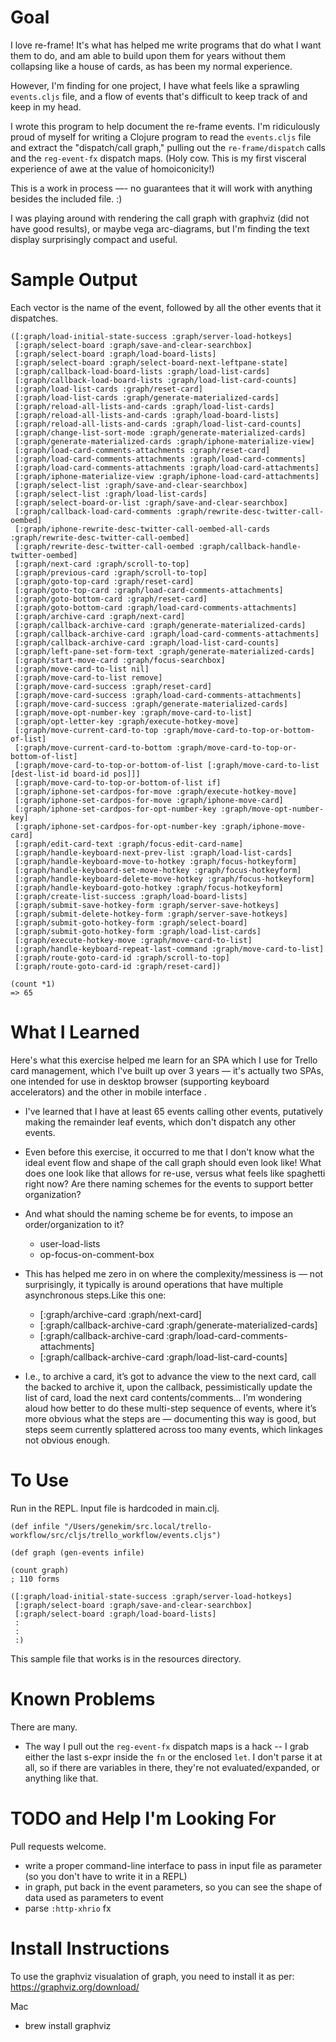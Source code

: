 # Goal

I love re-frame!  It's what has helped me write programs that do what I want them to do, and am able to build upon them for years without them collapsing like a house of cards, as has been my normal experience.

However, I'm finding for one project, I have what feels like a sprawling `events.cljs` file, and a flow of events that's difficult to keep track of and keep in my head.

I wrote this program to help document the re-frame events.  I'm ridiculously proud of myself for writing a Clojure program to read the `events.cljs` file and extract the "dispatch/call graph," pulling out the `re-frame/dispatch` calls and the `reg-event-fx` dispatch maps.  (Holy cow. This is my first visceral experience of awe at the  value of homoiconicity!)

This is a work in process —- no guarantees that it will work with anything besides the included file.  :)  

I was playing around with rendering the call graph with graphviz (did not have good results), or maybe vega arc-diagrams, but I'm finding the text display surprisingly compact and useful.


# Sample Output

Each vector is the name of the event, followed by all the other events that it dispatches.


```
([:graph/load-initial-state-success :graph/server-load-hotkeys]
 [:graph/select-board :graph/save-and-clear-searchbox]
 [:graph/select-board :graph/load-board-lists]
 [:graph/select-board :graph/select-board-next-leftpane-state]
 [:graph/callback-load-board-lists :graph/load-list-cards]
 [:graph/callback-load-board-lists :graph/load-list-card-counts]
 [:graph/load-list-cards :graph/reset-card]
 [:graph/load-list-cards :graph/generate-materialized-cards]
 [:graph/reload-all-lists-and-cards :graph/load-list-cards]
 [:graph/reload-all-lists-and-cards :graph/load-board-lists]
 [:graph/reload-all-lists-and-cards :graph/load-list-card-counts]
 [:graph/change-list-sort-mode :graph/generate-materialized-cards]
 [:graph/generate-materialized-cards :graph/iphone-materialize-view]
 [:graph/load-card-comments-attachments :graph/reset-card]
 [:graph/load-card-comments-attachments :graph/load-card-comments]
 [:graph/load-card-comments-attachments :graph/load-card-attachments]
 [:graph/iphone-materialize-view :graph/iphone-load-card-attachments]
 [:graph/select-list :graph/save-and-clear-searchbox]
 [:graph/select-list :graph/load-list-cards]
 [:graph/select-board-or-list :graph/save-and-clear-searchbox]
 [:graph/callback-load-card-comments :graph/rewrite-desc-twitter-call-oembed]
 [:graph/iphone-rewrite-desc-twitter-call-oembed-all-cards :graph/rewrite-desc-twitter-call-oembed]
 [:graph/rewrite-desc-twitter-call-oembed :graph/callback-handle-twitter-oembed]
 [:graph/next-card :graph/scroll-to-top]
 [:graph/previous-card :graph/scroll-to-top]
 [:graph/goto-top-card :graph/reset-card]
 [:graph/goto-top-card :graph/load-card-comments-attachments]
 [:graph/goto-bottom-card :graph/reset-card]
 [:graph/goto-bottom-card :graph/load-card-comments-attachments]
 [:graph/archive-card :graph/next-card]
 [:graph/callback-archive-card :graph/generate-materialized-cards]
 [:graph/callback-archive-card :graph/load-card-comments-attachments]
 [:graph/callback-archive-card :graph/load-list-card-counts]
 [:graph/left-pane-set-form-text :graph/generate-materialized-cards]
 [:graph/start-move-card :graph/focus-searchbox]
 [:graph/move-card-to-list nil]
 [:graph/move-card-to-list remove]
 [:graph/move-card-success :graph/reset-card]
 [:graph/move-card-success :graph/load-card-comments-attachments]
 [:graph/move-card-success :graph/generate-materialized-cards]
 [:graph/move-opt-number-key :graph/move-card-to-list]
 [:graph/opt-letter-key :graph/execute-hotkey-move]
 [:graph/move-current-card-to-top :graph/move-card-to-top-or-bottom-of-list]
 [:graph/move-current-card-to-bottom :graph/move-card-to-top-or-bottom-of-list]
 [:graph/move-card-to-top-or-bottom-of-list [:graph/move-card-to-list [dest-list-id board-id pos]]]
 [:graph/move-card-to-top-or-bottom-of-list if]
 [:graph/iphone-set-cardpos-for-move :graph/execute-hotkey-move]
 [:graph/iphone-set-cardpos-for-move :graph/iphone-move-card]
 [:graph/iphone-set-cardpos-for-opt-number-key :graph/move-opt-number-key]
 [:graph/iphone-set-cardpos-for-opt-number-key :graph/iphone-move-card]
 [:graph/edit-card-text :graph/focus-edit-card-name]
 [:graph/handle-keyboard-next-prev-list :graph/load-list-cards]
 [:graph/handle-keyboard-move-to-hotkey :graph/focus-hotkeyform]
 [:graph/handle-keyboard-set-move-hotkey :graph/focus-hotkeyform]
 [:graph/handle-keyboard-delete-move-hotkey :graph/focus-hotkeyform]
 [:graph/handle-keyboard-goto-hotkey :graph/focus-hotkeyform]
 [:graph/create-list-success :graph/load-board-lists]
 [:graph/submit-save-hotkey-form :graph/server-save-hotkeys]
 [:graph/submit-delete-hotkey-form :graph/server-save-hotkeys]
 [:graph/submit-goto-hotkey-form :graph/select-board]
 [:graph/submit-goto-hotkey-form :graph/load-list-cards]
 [:graph/execute-hotkey-move :graph/move-card-to-list]
 [:graph/handle-keyboard-repeat-last-command :graph/move-card-to-list]
 [:graph/route-goto-card-id :graph/scroll-to-top]
 [:graph/route-goto-card-id :graph/reset-card])

(count *1)
=> 65
```


# What I Learned

Here's what this exercise helped me learn for an SPA which I use for Trello card management, which I've built up over 3 years — it's actually two SPAs, one intended for use in desktop browser (supporting keyboard accelerators) and the other in mobile interface .

- I've learned that I have at least 65 events calling other events,  putatively making the remainder leaf events, which don't dispatch any other events.
- Even before this exercise, it occurred to me that I don't know what the ideal event flow and shape of the call graph should even look like!  What does one look like that allows for re-use, versus what feels like spaghetti right now?  Are there naming schemes for the events to support better organization?
- And what should the naming scheme be for events, to impose an order/organization to it?
    - user-load-lists
    - op-focus-on-comment-box


- This has helped me zero in on where the complexity/messiness is — not surprisingly, it typically is around operations that have multiple asynchronous steps.Like this one:
    -  [:graph/archive-card :graph/next-card]
    -  [:graph/callback-archive-card :graph/generate-materialized-cards]
    -  [:graph/callback-archive-card :graph/load-card-comments-attachments]
    -  [:graph/callback-archive-card :graph/load-list-card-counts]
- I.e., to archive a card, it’s got to advance the view to the next card, call the backed to archive it, upon the callback, pessimistically update the list of card, load the next card contents/comments… I’m wondering aloud how better to do these multi-step sequence of events, where it’s more obvious what the steps are — documenting this way is good, but steps seem currently splattered across too many events, which linkages not obvious enough.

# To Use

Run in the REPL.  Input file is hardcoded in main.clj.

```
(def infile "/Users/genekim/src.local/trello-workflow/src/cljs/trello_workflow/events.cljs")

(def graph (gen-events infile)

(count graph)
; 110 forms

([:graph/load-initial-state-success :graph/server-load-hotkeys]
 [:graph/select-board :graph/save-and-clear-searchbox]
 [:graph/select-board :graph/load-board-lists]
 :
 :
 :)

```

This sample file that works is in the resources directory.

# Known Problems

There are many.

- The way I pull out the `reg-event-fx` dispatch maps is a hack -- I grab either the last s-expr inside the `fn` or the enclosed `let`.  I don't parse it at all, so if there are variables in there, they're not evaluated/expanded, or anything like that.


# TODO and Help I'm Looking For

Pull requests welcome.

- write a proper command-line interface to pass in input file as parameter (so you don't have to write it in a REPL)
- in graph, put back in the event parameters, so you can see the shape of data used as parameters to event
- parse `:http-xhrio` fx


# Install Instructions

To use the graphviz visualation of graph, you need to install it as per: https://graphviz.org/download/

Mac

- brew install graphviz